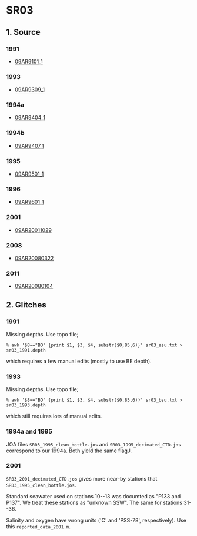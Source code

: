 # SR03
## 1. Source

### 1991
+ [09AR9101_1](https://cchdo.ucsd.edu/cruise/09AR9101_1)

### 1993
+ [09AR9309_1](https://cchdo.ucsd.edu/cruise/09AR9309_1)

### 1994a
+ [09AR9404_1](https://cchdo.ucsd.edu/cruise/09AR9404_1)

### 1994b
+ [09AR9407_1](https://cchdo.ucsd.edu/cruise/09AR9407_1)

### 1995
+ [09AR9501_1](https://cchdo.ucsd.edu/cruise/09AR9501_1)

### 1996
+ [09AR9601_1](https://cchdo.ucsd.edu/cruise/09AR9601_1)

###  2001
+ [09AR20011029](https://cchdo.ucsd.edu/cruise/20011029)

###  2008
+ [09AR20080322](https://cchdo.ucsd.edu/cruise/20080322)

###  2011
+ [09AR20080104](https://cchdo.ucsd.edu/cruise/20110104)

## 2. Glitches

### 1991
Missing depths. Use topo file;
```
% awk '$8=="BO" {print $1, $3, $4, substr($0,85,6)}' sr03_asu.txt > sr03_1991.depth
```
which requires a few manual edits (mostly to use BE depth).

### 1993
Missing depths. Use topo file;
```
% awk '$8=="BO" {print $1, $3, $4, substr($0,85,6)}' sr03_bsu.txt > sr03_1993.depth
```
which still requires lots of manual edits.


### 1994a and 1995

JOA files `SR03_1995_clean_bottle.jos` and `SR03_1995_decimated_CTD.jos` correspond
to our 1994a. Both yield the same flagJ.

### 2001

`SR03_2001_decimated_CTD.jos` gives more near-by stations that `SR03_1995_clean_bottle.jos`.

Standard seawater used on stations 10--13 was documted as "P133 and P137". We treat these stations as "unknown SSW". The same for stations 31--36.

Salinity and oxygen have wrong units ('C' and 'PSS-78', respectively). Use this `reported_data_2001.m`.
